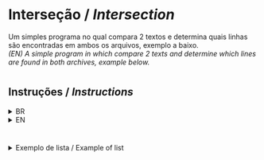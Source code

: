 # Interseção / *Intersection*
Um simples programa no qual compara 2 textos e determina quais linhas são encontradas em ambos os arquivos, exemplo a baixo.  
*(EN) A simple program in which compare 2 texts and determine which lines are found in both archives, example below.*  

#

## Instruções / *Instructions*

<details>
  <summary> BR </summary>

- Dentro do programa deve ser inserida os caminhos das listas de endereços ou encontra-los utilizando os botões com 3 pontos, exemplo de lista a baixo;  

Após selecionar os arquivos contendo os endereços, se você clicar em "Abrir" o programa irá mostrar o resultado sem salva-lo.  
Se você clicar em "Exportar" aparecerá uma nova janela para você indicar onde deseja salvar o arquivo.  

</details>

<details>
  <summary> EN </summary>

- In the application it's necessary insert the paths of the lists or find the archives using the 3 dots buttons, example of list below;  

After select or indicate the list, if you click the "Abrir" button, the application will open the result without save it.  
If you click in the "Exportar" button one window will ask you where you want to save the file.  

</details>

#

<details>
  <summary>Exemplo de lista / Example of list</summary>
Input 1
~~~
    1234
    1011
~~~

Input 2
~~~
    1234
    4567
    7890
    1011
~~~

Output
~~~
    1234
    1011
~~~
</details>